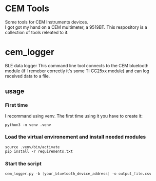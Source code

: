 # CEM Tools
Some tools for CEM Instruments devices.\
I got got my hand on a CEM multimeter, a 9519BT. This respository is a collection of tools releated to it.

# cem_logger
BLE data logger
This command line tool connects to the CEM bluetooth module (if I remeber correctly it's some TI CC25xx module) and can log received data to a file.

## usage

### First time
I recommand using venv. The first time using it you have to create it:
```
python3 -m venv .venv
```

### Load the virtual environement and install needed modules
```
source .venv/bin/activate
pip install -r requirements.txt
```

### Start the script
```
cem_logger.py -b [your_bluetooth_device_address] -o output_file.csv
```
